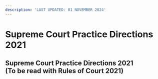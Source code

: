 ```yaml
---
description: 'LAST UPDATED: 01 NOVEMBER 2024'
---
```


# Supreme Court Practice Directions 2021

Supreme Court Practice Directions 2021\
(To be read with Rules of Court 2021)
-------------------------------------

